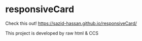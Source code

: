 # responsiveCard


Check this out! https://sazid-hassan.github.io/responsiveCard/

This project is developed by raw html & CCS
